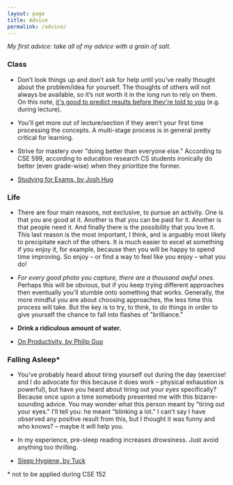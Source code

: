 ```yaml
---
layout: page
title: Advice
permalink: /advice/
---
```


_My first advice: take all of my advice with a grain of salt._

<div class="justified-unless-mobile">
  <div class="row">
    <div class="col l5">
      <h3 id="class">Class</h3>
      <ul class="bullets-unless-mobile">
        <li>
          <p>Don’t look things up and don’t ask for help until you’ve really thought about the problem/idea for yourself. The thoughts of others will not always be available, so it’s not worth it in the long run to rely on them. On this note, <a href="https://twitter.com/karpathy/status/904807765931024384">it's good to predict results before they're told to you</a> (e.g. during lecture).</p>
        </li>
        <li>
          <p>You'll get more out of lecture/section if they aren't your first time processing the concepts. A multi-stage process is in general pretty critical for learning.</p>
        </li>
        <li>
          <p>Strive for mastery over "doing better than everyone else." According to CSE 599, according to education research CS students ironically do better (even grade-wise) when they prioritize the former.</p>
        </li>
        <li>
          <p><a href="http://datastructur.es/sp17/materials/guides/study-guide.html">Studying for Exams, by Josh Hug</a></p>
        </li>
      </ul>
    </div>
    <div class="col l5 offset-l1">
      <h3 id="life">Life</h3>
      <ul class="bullets-unless-mobile">
        <li>
          <p>There are four main reasons, not exclusive, to pursue an activity. One is that you are good at it. Another is that you can be paid for it. Another is that people need it. And finally there is the possibility that you love it. This last reason is the most important, I think, and is arguably most likely to precipitate each of the others. It is much easier to excel at something if you enjoy it, for example, because then you will be happy to spend time improving. So enjoy – or find a way to feel like you enjoy – what you do!</p>
        </li>
        <li>
          <p><em>For every good photo you capture, there are a thousand awful ones.</em> Perhaps this will be obvious, but if you keep trying different approaches then eventually you’ll stumble onto something that works. Generally, the more mindful you are about choosing approaches, the less time this process will take. But the key is to try, to think, to <em>do</em> things in order to give yourself the chance to fall into flashes of "brilliance."</p>
        </li>
        <li>
          <p><strong>Drink a ridiculous amount of water.</strong></p>
        </li>
        <li>
          <p><a href="http://www.pgbovine.net/productivity-tips.htm">On Productivity, by Philip Guo</a></p>
        </li>
      </ul>
    </div>
  </div>
  <div class="row">
    <div class="col l5">
      <h3 id="falling-asleep">Falling Asleep*</h3>
      <ul class="bullets-unless-mobile">
        <li>
          <p>You've probably heard about tiring yourself out during the day (exercise! and I do advocate for this because it does work – physical exhaustion is powerful), but have you heard about tiring out your <em>eyes</em> specifically? Because once upon a time somebody presented me with this bizarre-sounding advice. You may wonder what this person meant by "tiring out your eyes." I'll tell you: he meant "blinking a lot." I can't say I have observed any positive result from this, but I thought it was funny and who knows? – maybe it will help you.</p>
        </li>
        <li>
          <p>In my experience, pre-sleep reading increases drowsiness. Just avoid anything too thrilling.</p>
        </li>
        <li>
          <p><a href="https://www.tuck.com/sleep-hygiene/">Sleep Hygiene, by Tuck</a></p>
        </li>
      </ul>
    </div>
  </div>
</div>

<p>* not to be applied during CSE 152</p>
